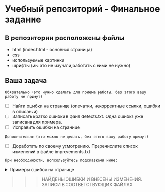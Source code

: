 # Учебный репозиторий - Финальное задание

## В репозитории расположены файлы

- html (index.html - основная страница)
- css
- используемые картинки
- шрифты (мы это не изучали,работать с ними не нужно)

## Ваша задача
`Обязательно (это нужно сделать для приема работы, без этого вашу работу не примут)`
- [ ] Найти ошибки на странице (опечатки, некорректные ссылки, ошибки в описании)
- [ ] Записать кратко ошибки в файл defects.txt. Одна ошибка уже записана для примера.
- [ ] Исправить ошибки на странице

`Дополнительно (это можно не делать, без этого вашу работу примут)`
- [ ] Доработать по своему усмотрению. Преречислите список изменений в файле improvements.txt


`При необходимости, вопсользуйтесь подсказками ниже:`
<details>
<summary>Примеры ошибок на странице</summary>
  
```
Опечатки 
- Например, на главной странице вместо Windows мы видим Windos.
Найдите этот текст на странице index.html и замените на верный.

Ссылка не на ту страницу
- Например, при попытке вернутся на гланвую страницу со страницы описания по GIT мы возвращаемся на страницу описания терминала MacOS, а не главную.
Найдите на странице git.html тег <a href="mac.html"> и замените mac.html на ../index.html

Ошибки в описании
- Описание основных команд Git осутствует (вместо него описание команд терминала MacOS). Добавьте и опишите те команды, которые изучали на уроке и использовали на уроке.
- На станице с описанием команной строки несколько описаний перепутано. Например, DATE и TIME.

Внешний вид (улучшения на странице)
- Фавикон мог бы быть лучше, не правда?
- Это ваша копия работы, может быть поменяем аватар?
```
</details>

>>> НАЙДЕНЫ ОШИБКИ И ВНЕСЕНЫ ИЗМЕНЕНИЯ. ЗАПИСИ В СООТВЕТСТВУЮЩИХ ФАЙЛАХ
